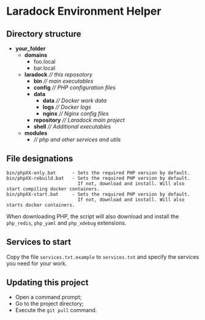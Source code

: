 # Laradock Environment Helper

## Directory structure

- **your_folder**
    - **domains**
        - foo.local
        - bar.local
    - **laradock** _// this reposotory_
        - **bin** _// main executables_
        - **config** _// PHP configuration files_
        - **data**
          - **data** _// Docker work data_
          - **logs** _// Docker logs_
          - **nginx** _// Nginx config files_
        - **repository** _// Laradock main project_
        - **shell** _// Additional executables_
    - **modules**
        - _// php and other services and utils_

## File designations

    bin/phpXX-only.bat      - Sets the required PHP version by default.
    bin/phpXX-rebuild.bat   - Sets the required PHP version by default.
                              If not, download and install. Will also start compiling docker containers.
    bin/phpXX-start.bat     - Sets the required PHP version by default.
                              If not, download and install. Will also starts docker containers.

When downloading PHP, the script will also download and install the `php_redis`, `php_yaml` and `php_xdebug` extensions.

## Services to start

Copy the file `services.txt.example` to `services.txt` and specify the services you need for your work.

## Updating this project

- Open a command prompt;
- Go to the project directory;
- Execute the `git pull` command.
